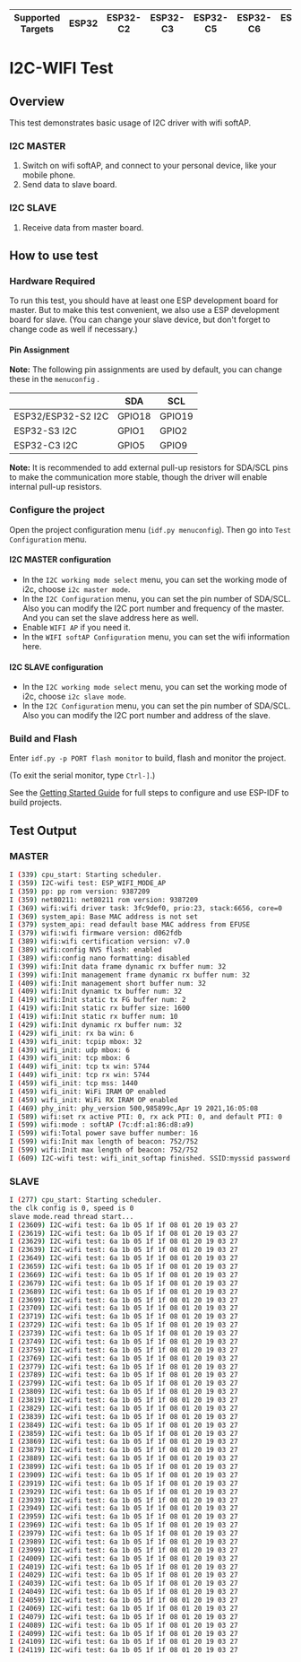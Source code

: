 | Supported Targets | ESP32 | ESP32-C2 | ESP32-C3 | ESP32-C5 | ESP32-C6 | ESP32-S2 | ESP32-S3 |
| ----------------- | ----- | -------- | -------- | -------- | -------- | -------- | -------- |

# I2C-WIFI Test

## Overview

This test demonstrates basic usage of I2C driver with wifi softAP.

### I2C MASTER

1. Switch on wifi softAP, and connect to your personal device, like your mobile phone.
2. Send data to slave board.

### I2C SLAVE

1. Receive data from master board.

## How to use test

### Hardware Required

To run this test, you should have at least one ESP development board for master. But to make this test convenient, we also use a ESP development board for slave. (You can change your slave device, but don't forget to change code as well if necessary.)

#### Pin Assignment

**Note:** The following pin assignments are used by default, you can change these  in the `menuconfig` .

|                    | SDA    | SCL    |
| ------------------ | ------ | ------ |
| ESP32/ESP32-S2 I2C | GPIO18 | GPIO19 |
| ESP32-S3       I2C | GPIO1  | GPIO2  |
| ESP32-C3       I2C | GPIO5  | GPIO9  |

**Note:** It is recommended to add external pull-up resistors for SDA/SCL pins to make the communication more stable, though the driver will enable internal pull-up resistors.

### Configure the project

Open the project configuration menu (`idf.py menuconfig`). Then go into `Test Configuration` menu.

#### I2C MASTER configuration

- In the `I2C working mode select` menu, you can set the working mode of i2c, choose `i2c master mode`.
- In the `I2C Configuration` menu, you can set the pin number of SDA/SCL. Also you can modify the I2C port number and frequency of the master. And you can set the slave address here as well.
- Enable `WIFI AP` if you need it.
- In the `WIFI softAP Configuration` menu, you can set the wifi information here.

#### I2C SLAVE configuration

- In the `I2C working mode select` menu, you can set the working mode of i2c, choose `i2c slave mode`.
- In the `I2C Configuration` menu, you can set the pin number of SDA/SCL. Also you can modify the I2C port number and address of the slave.

### Build and Flash

Enter `idf.py -p PORT flash monitor` to build, flash and monitor the project.

(To exit the serial monitor, type ``Ctrl-]``.)

See the [Getting Started Guide](https://docs.espressif.com/projects/esp-idf/en/latest/get-started/index.html) for full steps to configure and use ESP-IDF to build projects.

## Test Output

### MASTER

```bash
I (339) cpu_start: Starting scheduler.
I (359) I2C-wifi test: ESP_WIFI_MODE_AP
I (359) pp: pp rom version: 9387209
I (359) net80211: net80211 rom version: 9387209
I (369) wifi:wifi driver task: 3fc9def0, prio:23, stack:6656, core=0
I (369) system_api: Base MAC address is not set
I (379) system_api: read default base MAC address from EFUSE
I (379) wifi:wifi firmware version: d062fdb
I (389) wifi:wifi certification version: v7.0
I (389) wifi:config NVS flash: enabled
I (389) wifi:config nano formatting: disabled
I (399) wifi:Init data frame dynamic rx buffer num: 32
I (399) wifi:Init management frame dynamic rx buffer num: 32
I (409) wifi:Init management short buffer num: 32
I (409) wifi:Init dynamic tx buffer num: 32
I (419) wifi:Init static tx FG buffer num: 2
I (419) wifi:Init static rx buffer size: 1600
I (419) wifi:Init static rx buffer num: 10
I (429) wifi:Init dynamic rx buffer num: 32
I (429) wifi_init: rx ba win: 6
I (439) wifi_init: tcpip mbox: 32
I (439) wifi_init: udp mbox: 6
I (439) wifi_init: tcp mbox: 6
I (449) wifi_init: tcp tx win: 5744
I (449) wifi_init: tcp rx win: 5744
I (459) wifi_init: tcp mss: 1440
I (459) wifi_init: WiFi IRAM OP enabled
I (459) wifi_init: WiFi RX IRAM OP enabled
I (469) phy_init: phy_version 500,985899c,Apr 19 2021,16:05:08
I (589) wifi:set rx active PTI: 0, rx ack PTI: 0, and default PTI: 0
I (599) wifi:mode : softAP (7c:df:a1:86:d8:a9)
I (599) wifi:Total power save buffer number: 16
I (599) wifi:Init max length of beacon: 752/752
I (599) wifi:Init max length of beacon: 752/752
I (609) I2C-wifi test: wifi_init_softap finished. SSID:myssid password:mypassword channel:1
```

### SLAVE

```bash
I (277) cpu_start: Starting scheduler.
the clk config is 0, speed is 0
slave mode.read thread start...
I (23609) I2C-wifi test: 6a 1b 05 1f 1f 08 01 20 19 03 27 
I (23619) I2C-wifi test: 6a 1b 05 1f 1f 08 01 20 19 03 27 
I (23629) I2C-wifi test: 6a 1b 05 1f 1f 08 01 20 19 03 27 
I (23639) I2C-wifi test: 6a 1b 05 1f 1f 08 01 20 19 03 27 
I (23649) I2C-wifi test: 6a 1b 05 1f 1f 08 01 20 19 03 27 
I (23659) I2C-wifi test: 6a 1b 05 1f 1f 08 01 20 19 03 27 
I (23669) I2C-wifi test: 6a 1b 05 1f 1f 08 01 20 19 03 27 
I (23679) I2C-wifi test: 6a 1b 05 1f 1f 08 01 20 19 03 27 
I (23689) I2C-wifi test: 6a 1b 05 1f 1f 08 01 20 19 03 27 
I (23699) I2C-wifi test: 6a 1b 05 1f 1f 08 01 20 19 03 27 
I (23709) I2C-wifi test: 6a 1b 05 1f 1f 08 01 20 19 03 27 
I (23719) I2C-wifi test: 6a 1b 05 1f 1f 08 01 20 19 03 27 
I (23729) I2C-wifi test: 6a 1b 05 1f 1f 08 01 20 19 03 27 
I (23739) I2C-wifi test: 6a 1b 05 1f 1f 08 01 20 19 03 27 
I (23749) I2C-wifi test: 6a 1b 05 1f 1f 08 01 20 19 03 27 
I (23759) I2C-wifi test: 6a 1b 05 1f 1f 08 01 20 19 03 27 
I (23769) I2C-wifi test: 6a 1b 05 1f 1f 08 01 20 19 03 27 
I (23779) I2C-wifi test: 6a 1b 05 1f 1f 08 01 20 19 03 27 
I (23789) I2C-wifi test: 6a 1b 05 1f 1f 08 01 20 19 03 27 
I (23799) I2C-wifi test: 6a 1b 05 1f 1f 08 01 20 19 03 27 
I (23809) I2C-wifi test: 6a 1b 05 1f 1f 08 01 20 19 03 27 
I (23819) I2C-wifi test: 6a 1b 05 1f 1f 08 01 20 19 03 27 
I (23829) I2C-wifi test: 6a 1b 05 1f 1f 08 01 20 19 03 27 
I (23839) I2C-wifi test: 6a 1b 05 1f 1f 08 01 20 19 03 27 
I (23849) I2C-wifi test: 6a 1b 05 1f 1f 08 01 20 19 03 27 
I (23859) I2C-wifi test: 6a 1b 05 1f 1f 08 01 20 19 03 27 
I (23869) I2C-wifi test: 6a 1b 05 1f 1f 08 01 20 19 03 27 
I (23879) I2C-wifi test: 6a 1b 05 1f 1f 08 01 20 19 03 27 
I (23889) I2C-wifi test: 6a 1b 05 1f 1f 08 01 20 19 03 27 
I (23899) I2C-wifi test: 6a 1b 05 1f 1f 08 01 20 19 03 27 
I (23909) I2C-wifi test: 6a 1b 05 1f 1f 08 01 20 19 03 27 
I (23919) I2C-wifi test: 6a 1b 05 1f 1f 08 01 20 19 03 27 
I (23929) I2C-wifi test: 6a 1b 05 1f 1f 08 01 20 19 03 27 
I (23939) I2C-wifi test: 6a 1b 05 1f 1f 08 01 20 19 03 27 
I (23949) I2C-wifi test: 6a 1b 05 1f 1f 08 01 20 19 03 27 
I (23959) I2C-wifi test: 6a 1b 05 1f 1f 08 01 20 19 03 27 
I (23969) I2C-wifi test: 6a 1b 05 1f 1f 08 01 20 19 03 27 
I (23979) I2C-wifi test: 6a 1b 05 1f 1f 08 01 20 19 03 27 
I (23989) I2C-wifi test: 6a 1b 05 1f 1f 08 01 20 19 03 27 
I (23999) I2C-wifi test: 6a 1b 05 1f 1f 08 01 20 19 03 27 
I (24009) I2C-wifi test: 6a 1b 05 1f 1f 08 01 20 19 03 27 
I (24019) I2C-wifi test: 6a 1b 05 1f 1f 08 01 20 19 03 27 
I (24029) I2C-wifi test: 6a 1b 05 1f 1f 08 01 20 19 03 27 
I (24039) I2C-wifi test: 6a 1b 05 1f 1f 08 01 20 19 03 27 
I (24049) I2C-wifi test: 6a 1b 05 1f 1f 08 01 20 19 03 27 
I (24059) I2C-wifi test: 6a 1b 05 1f 1f 08 01 20 19 03 27 
I (24069) I2C-wifi test: 6a 1b 05 1f 1f 08 01 20 19 03 27 
I (24079) I2C-wifi test: 6a 1b 05 1f 1f 08 01 20 19 03 27 
I (24089) I2C-wifi test: 6a 1b 05 1f 1f 08 01 20 19 03 27 
I (24099) I2C-wifi test: 6a 1b 05 1f 1f 08 01 20 19 03 27 
I (24109) I2C-wifi test: 6a 1b 05 1f 1f 08 01 20 19 03 27 
I (24119) I2C-wifi test: 6a 1b 05 1f 1f 08 01 20 19 03 27 
```